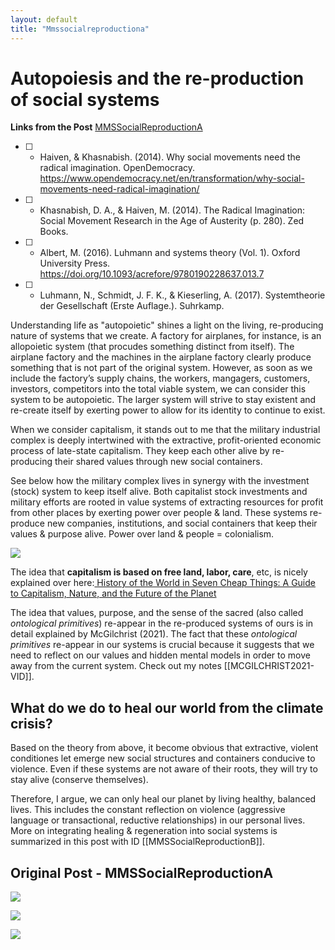 ```yaml
---
layout: default
title: "Mmssocialreproductiona"
---
```



# Autopoiesis and the re-production of social systems 
**Links from the Post** [MMSSocialReproductionA](https://www.instagram.com/p/Cyhl4TSsqdh/?img_index=1)
- [ ] - Haiven, & Khasnabish. (2014). Why social movements need the radical imagination. OpenDemocracy. https://www.opendemocracy.net/en/transformation/why-social-movements-need-radical-imagination/
- [ ] - Khasnabish, D. A., & Haiven, M. (2014). The Radical Imagination: Social Movement Research in the Age of Austerity (p. 280). Zed Books.
- [ ] - Albert, M. (2016). Luhmann and systems theory (Vol. 1). Oxford University Press. https://doi.org/10.1093/acrefore/9780190228637.013.7
- [ ] - Luhmann, N., Schmidt, J. F. K., & Kieserling, A. (2017). Systemtheorie der Gesellschaft (Erste Auflage.). Suhrkamp.

Understanding life as "autopoietic" shines a light on the living, re-producing
nature of systems that we create. A factory for airplanes, for instance, is
an allopoietic system (that procudes something distinct from itself). The airplane factory and the machines in the airplane factory clearly produce something that is not part of the original system. However, as soon as we include the factory’s supply chains, the workers, mangagers, customers, investors, competitors into the total viable system, we can consider this system to be autopoietic. The larger system will strive to stay existent and re-create itself by exerting power to allow for its identity to continue to exist. 

When we consider capitalism, it stands out to me that the military industrial complex is deeply intertwined with the extractive, profit-oriented economic process of late-state capitalism. They keep each other alive by re-producing their shared values through new social containers.

See below how the military complex lives in synergy with the investment (stock) system to keep itself alive. Both capitalist stock investments and military efforts are rooted in value systems of extracting resources for profit from other places by exerting power over people & land. These systems re-produce new companies, institutions, and social containers that keep their values & purpose alive. Power over land & people = colonialism.

![](media/cleanshot_2023-10-17-at-20-25-10@2x.png)

The idea that **capitalism is based on free land, labor, care**, etc, is nicely explained over here:[ History of the World in Seven Cheap Things: A Guide to Capitalism, Nature, and the Future of the Planet](https://truthout.org/articles/humans-arent-inherently-destroying-the-planet-capitalism-is/)

The idea that values, purpose, and the sense of the sacred (also called *ontological primitives*) re-appear in the re-produced systems of ours is in detail explained by McGilchrist (2021). The fact that these *ontological primitives* re-appear in our systems is crucial because it suggests that we need to reflect on our values and hidden mental models in order to move away from the current system. Check out my notes [[MCGILCHRIST2021-VID]].

## What do we do to heal our world from the climate crisis?
Based on the theory from above, it become obvious that extractive, violent conditiones let emerge new social structures and containers conducive to violence. Even if these systems are not aware of their roots, they will try to stay alive (conserve themselves). 

Therefore, I argue, we can only heal our planet by living healthy, balanced lives. This includes the constant reflection on violence (aggressive language or transactional, reductive relationships) in our personal lives. More on integrating healing & regeneration into social systems is summarized in this post with ID [[MMSSocialReproductionB]].

## Original Post - MMSSocialReproductionA
![](media/MMSSocialReproductionA-1.png) 

![](media/MMSSocialReproductionA-2.png) 

![](media/MMSSocialReproductionA-3.png) 




